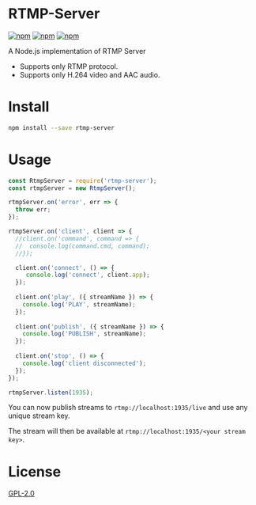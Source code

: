 # RTMP-Server

[![npm](https://img.shields.io/npm/v/rtmp-server.svg)](https://npmjs.org/package/rtmp-server)
[![npm](https://img.shields.io/npm/dm/rtmp-server.svg)](https://npmjs.org/package/rtmp-server)
[![npm](https://img.shields.io/npm/l/rtmp-server.svg)](LICENSE)

A Node.js implementation of RTMP Server 
 - Supports only RTMP protocol.
 - Supports only H.264 video and AAC audio.
 
# Install

```bash
npm install --save rtmp-server
```
 
# Usage 
```js
const RtmpServer = require('rtmp-server');
const rtmpServer = new RtmpServer();

rtmpServer.on('error', err => {
  throw err;
});

rtmpServer.on('client', client => {
  //client.on('command', command => {
  //  console.log(command.cmd, command);
  //});

  client.on('connect', () => {
     console.log('connect', client.app);
  });
  
  client.on('play', ({ streamName }) => {
    console.log('PLAY', streamName);
  });
  
  client.on('publish', ({ streamName }) => {
    console.log('PUBLISH', streamName);
  });
  
  client.on('stop', () => {
    console.log('client disconnected');
  });
});

rtmpServer.listen(1935);
```

You can now publish streams to `rtmp://localhost:1935/live` and use any unique stream key.

The stream will then be available at `rtmp://localhost:1935/<your stream key>`.


# License

[GPL-2.0](LICENSE)
